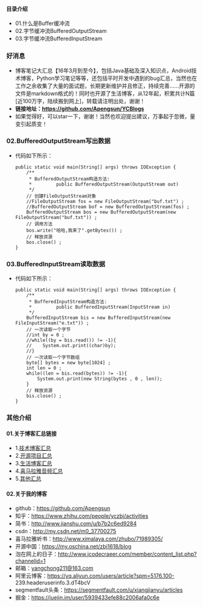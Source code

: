 #### 目录介绍
- 01.什么是Buffer缓冲流
- 02.字节缓冲流BufferedOutputStream
- 03.字节缓冲流BufferedInputStream




### 好消息
- 博客笔记大汇总【16年3月到至今】，包括Java基础及深入知识点，Android技术博客，Python学习笔记等等，还包括平时开发中遇到的bug汇总，当然也在工作之余收集了大量的面试题，长期更新维护并且修正，持续完善……开源的文件是markdown格式的！同时也开源了生活博客，从12年起，积累共计N篇[近100万字，陆续搬到网上]，转载请注明出处，谢谢！
- **链接地址：https://github.com/Apengsun/YCBlogs**
- 如果觉得好，可以star一下，谢谢！当然也欢迎提出建议，万事起于忽微，量变引起质变！




### 02.BufferedOutputStream写出数据
- 代码如下所示：
    ```
    public static void main(String[] args) throws IOException {
        /**
         * BufferedOutputStream构造方法:
         *         public BufferedOutputStream(OutputStream out)
         */
        // 创建FileOutputStream对象
        //FileOutputStream fos = new FileOutputStream("buf.txt") ;
        //BufferedOutputStream bof = new BufferedOutputStream(fos) ;
        BufferedOutputStream bos = new BufferedOutputStream(new FileOutputStream("buf.txt")) ;
        // 调用方法
        bos.write("哈哈,我来了".getBytes()) ;
        // 释放资源
        bos.close() ;
    }
    ```



### 03.BufferedInputStream读取数据
- 代码如下所示：
    ```
    public static void main(String[] args) throws IOException {
        /**
         * BufferedInputStream构造方法:
         *         public BufferedInputStream(InputStream in)
         */
        BufferedInputStream bis = new BufferedInputStream(new FileInputStream("e.txt")) ;
        // 一次读取一个字节
        //int by = 0 ;
        //while((by = bis.read()) != -1){
        //    System.out.print((char)by);
        //}
        // 一次读取一个字节数组
        byte[] bytes = new byte[1024] ;
        int len = 0 ;
        while((len = bis.read(bytes)) != -1){
            System.out.print(new String(bytes , 0 , len));
        }
        // 释放资源
        bis.close() ;
    }
    ```





### 其他介绍
#### 01.关于博客汇总链接
- 1.[技术博客汇总](https://www.jianshu.com/p/614cb839182c)
- 2.[开源项目汇总](https://blog.csdn.net/m0_37700275/article/details/80863574)
- 3.[生活博客汇总](https://blog.csdn.net/m0_37700275/article/details/79832978)
- 4.[喜马拉雅音频汇总](https://www.jianshu.com/p/f665de16d1eb)
- 5.[其他汇总](https://www.jianshu.com/p/53017c3fc75d)



#### 02.关于我的博客
- github：https://github.com/Apengsun
- 知乎：https://www.zhihu.com/people/yczbj/activities
- 简书：http://www.jianshu.com/u/b7b2c6ed9284
- csdn：http://my.csdn.net/m0_37700275
- 喜马拉雅听书：http://www.ximalaya.com/zhubo/71989305/
- 开源中国：https://my.oschina.net/zbj1618/blog
- 泡在网上的日子：http://www.jcodecraeer.com/member/content_list.php?channelid=1
- 邮箱：yangchong211@163.com
- 阿里云博客：https://yq.aliyun.com/users/article?spm=5176.100- 239.headeruserinfo.3.dT4bcV
- segmentfault头条：https://segmentfault.com/u/xiangjianyu/articles
- 掘金：https://juejin.im/user/5939433efe88c2006afa0c6e










